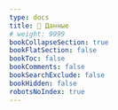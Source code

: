 ```yaml
---
type: docs
title: 📁 Данные
# weight: 9999
bookCollapseSection: true
bookFlatSection: false
bookToc: false
bookComments: false
bookSearchExclude: false
bookHidden: false
robotsNoIndex: true
---
```

